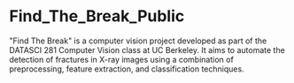 # Find_The_Break_Public
"Find The Break" is a computer vision project developed as part of the DATASCI 281 Computer Vision class at UC Berkeley. It aims to automate the detection of fractures in X-ray images using a combination of preprocessing, feature extraction, and classification techniques.
